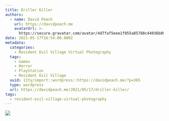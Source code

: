 ```yaml
---
title: Driller Killer
authors:
  - name: David Peach
    url: https://davidpeach.me
    avatarUrl: >-
      https://secure.gravatar.com/avatar/4d7faf5eee1f055a85788c44936b8995eaab6dfb004e7854ec747ccb272e91ee?s=96&d=mm&r=g
date: 2021-05-17T16:54:00.000Z
metadata:
  categories:
    - Resident Evil Village Virtual Photography
  tags:
    - Games
    - Horror
    - PlayStation
    - Resident Evil Village
  uuid: 11ty/import::wordpress::https://davidpeach.me/?p=365
  type: wordpress
  url: https://davidpeach.me/2021/05/17/driller-killer/
tags:
  - resident-evil-village-virtual-photography
---
```

[![](/assets/Driller-Killer-2048x1152-lzwbPYElEgeP.jpg)](/assets/Driller-Killer-2048x1152-lzwbPYElEgeP.jpg)